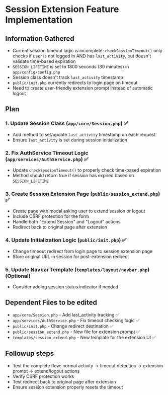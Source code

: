 # Session Extension Feature Implementation

## Information Gathered
- Current session timeout logic is incomplete: `checkSessionTimeout()` only checks if user is not logged in AND has `last_activity`, but doesn't validate time-based expiration
- `SESSION_LIFETIME` is set to 1800 seconds (30 minutes) in `app/config/config.php`
- Session class doesn't track `last_activity` timestamp
- `public/init.php` currently redirects to login page on timeout
- Need to create user-friendly extension prompt instead of automatic logout

## Plan
### 1. Update Session Class (`app/core/Session.php`) ✅
- Add method to set/update `last_activity` timestamp on each request
- Ensure `last_activity` is set during session initialization

### 2. Fix AuthService Timeout Logic (`app/services/AuthService.php`) ✅
- Update `checkSessionTimeout()` to properly check time-based expiration
- Method should return true if session has expired based on `SESSION_LIFETIME`

### 3. Create Session Extension Page (`public/session_extend.php`) ✅
- Create page with modal asking user to extend session or logout
- Include CSRF protection for the form
- Handle both "Extend Session" and "Logout" actions
- Redirect back to original page after extension

### 4. Update Initialization Logic (`public/init.php`) ✅
- Change timeout redirect from login page to session extension page
- Store original URL in session for post-extension redirect

### 5. Update Navbar Template (`templates/layout/navbar.php`) (Optional)
- Consider adding session status indicator if needed

## Dependent Files to be edited
- `app/core/Session.php` - Add last_activity tracking ✅
- `app/services/AuthService.php` - Fix timeout checking logic ✅
- `public/init.php` - Change redirect destination ✅
- `public/session_extend.php` - New file for extension prompt ✅
- `templates/session_extend.php` - New template for the extension UI ✅

## Followup steps
- Test the complete flow: normal activity -> timeout detection -> extension prompt -> extend/logout actions
- Verify CSRF protection works
- Test redirect back to original page after extension
- Ensure session extension properly resets the timeout
